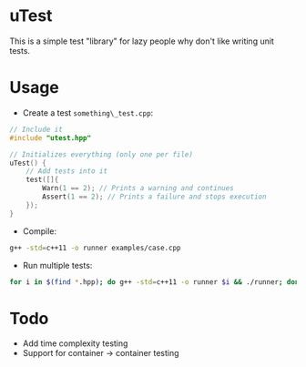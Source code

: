 uTest
=====

This is a simple test "library" for lazy people why don't like writing unit tests.

# Usage
- Create a test `something\_test.cpp`:
```cpp
// Include it
#include "utest.hpp"

// Initializes everything (only one per file)
uTest() {
    // Add tests into it
    test([]{
        Warn(1 == 2); // Prints a warning and continues
        Assert(1 == 2); // Prints a failure and stops execution
    });
}
```
- Compile:
```bash
g++ -std=c++11 -o runner examples/case.cpp
```
- Run multiple tests:
```bash
for i in $(find *.hpp); do g++ -std=c++11 -o runner $i && ./runner; done
```

# Todo
- Add time complexity testing
- Support for container -> container testing
